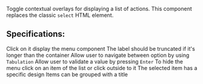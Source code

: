 Toggle contextual overlays for displaying a list of actions. This component replaces the classic `select` HTML element.

## Specifications:

Click on it display the menu component
The label should be truncated if it's longer than the container
Allow user to navigate between option by using `Tabulation`
Allow user to validate a value by pressing `Enter`
To hide the menu click on an item of the list or click outside to it
The selected item has a specific design
Items can be grouped with a title
